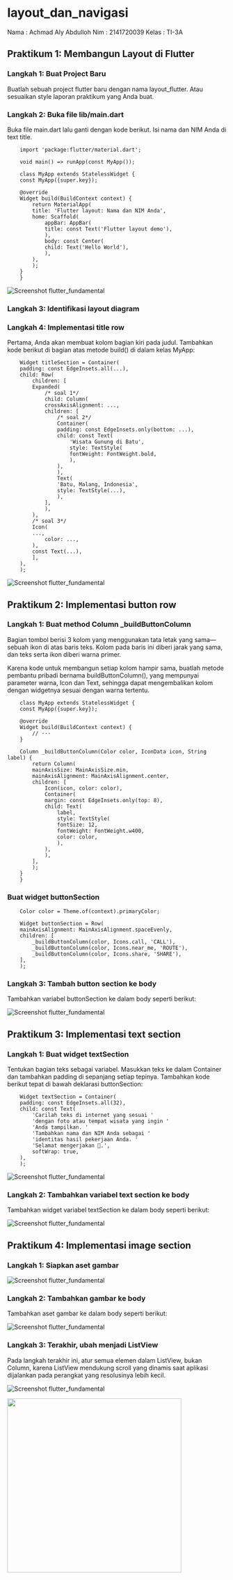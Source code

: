 # layout_dan_navigasi

Nama : Achmad Aly Abdulloh
Nim : 2141720039
Kelas : TI-3A

## Praktikum 1: Membangun Layout di Flutter

### Langkah 1: Buat Project Baru
Buatlah sebuah project flutter baru dengan nama layout_flutter. Atau sesuaikan style laporan praktikum yang Anda buat.

### Langkah 2: Buka file lib/main.dart
Buka file main.dart lalu ganti dengan kode berikut. Isi nama dan NIM Anda di text title.

        import 'package:flutter/material.dart';

        void main() => runApp(const MyApp());

        class MyApp extends StatelessWidget {
        const MyApp({super.key});

        @override
        Widget build(BuildContext context) {
            return MaterialApp(
            title: 'Flutter layout: Nama dan NIM Anda',
            home: Scaffold(
                appBar: AppBar(
                title: const Text('Flutter layout demo'),
                ),
                body: const Center(
                child: Text('Hello World'),
                ),
            ),
            );
        }
        }

![Screenshot flutter_fundamental](../layout_dan_navigasi/docs/P1-L1.png)

### Langkah 3: Identifikasi layout diagram

### Langkah 4: Implementasi title row
Pertama, Anda akan membuat kolom bagian kiri pada judul. Tambahkan kode berikut di bagian atas metode build() di dalam kelas MyApp:

        Widget titleSection = Container(
        padding: const EdgeInsets.all(...),
        child: Row(
            children: [
            Expanded(
                /* soal 1*/
                child: Column(
                crossAxisAlignment: ...,
                children: [
                    /* soal 2*/
                    Container(
                    padding: const EdgeInsets.only(bottom: ...),
                    child: const Text(
                        'Wisata Gunung di Batu',
                        style: TextStyle(
                        fontWeight: FontWeight.bold,
                        ),
                    ),
                    ),
                    Text(
                    'Batu, Malang, Indonesia',
                    style: TextStyle(...),
                    ),
                ],
                ),
            ),
            /* soal 3*/
            Icon(
            ...,
                color: ...,
            ),
            const Text(...),
            ],
        ),
        );

![Screenshot flutter_fundamental](../layout_dan_navigasi/docs/P1-L3.png)


## Praktikum 2: Implementasi button row

### Langkah 1: Buat method Column _buildButtonColumn
Bagian tombol berisi 3 kolom yang menggunakan tata letak yang sama—sebuah ikon di atas baris teks. Kolom pada baris ini diberi jarak yang sama, dan teks serta ikon diberi warna primer.

Karena kode untuk membangun setiap kolom hampir sama, buatlah metode pembantu pribadi bernama buildButtonColumn(), yang mempunyai parameter warna, Icon dan Text, sehingga dapat mengembalikan kolom dengan widgetnya sesuai dengan warna tertentu.

        class MyApp extends StatelessWidget {
        const MyApp({super.key});

        @override
        Widget build(BuildContext context) {
            // ···
        }

        Column _buildButtonColumn(Color color, IconData icon, String label) {
            return Column(
            mainAxisSize: MainAxisSize.min,
            mainAxisAlignment: MainAxisAlignment.center,
            children: [
                Icon(icon, color: color),
                Container(
                margin: const EdgeInsets.only(top: 8),
                child: Text(
                    label,
                    style: TextStyle(
                    fontSize: 12,
                    fontWeight: FontWeight.w400,
                    color: color,
                    ),
                ),
                ),
            ],
            );
        }
        }

### Buat widget buttonSection

        Color color = Theme.of(context).primaryColor;

        Widget buttonSection = Row(
        mainAxisAlignment: MainAxisAlignment.spaceEvenly,
        children: [
            _buildButtonColumn(color, Icons.call, 'CALL'),
            _buildButtonColumn(color, Icons.near_me, 'ROUTE'),
            _buildButtonColumn(color, Icons.share, 'SHARE'),
        ],
        );

### Langkah 3: Tambah button section ke body
Tambahkan variabel buttonSection ke dalam body seperti berikut:

![Screenshot flutter_fundamental](../layout_dan_navigasi/docs/P2-L3.png)


## Praktikum 3: Implementasi text section

### Langkah 1: Buat widget textSection
Tentukan bagian teks sebagai variabel. Masukkan teks ke dalam Container dan tambahkan padding di sepanjang setiap tepinya. Tambahkan kode berikut tepat di bawah deklarasi buttonSection:

        Widget textSection = Container(
        padding: const EdgeInsets.all(32),
        child: const Text(
            'Carilah teks di internet yang sesuai '
            'dengan foto atau tempat wisata yang ingin '
            'Anda tampilkan. '
            'Tambahkan nama dan NIM Anda sebagai '
            'identitas hasil pekerjaan Anda. '
            'Selamat mengerjakan 🙂.',
            softWrap: true,
        ),
        );

![Screenshot flutter_fundamental](../layout_dan_navigasi/docs/P3-L1.png)

### Langkah 2: Tambahkan variabel text section ke body
Tambahkan widget variabel textSection ke dalam body seperti berikut:

![Screenshot flutter_fundamental](../layout_dan_navigasi/docs/P3-L2.png)


## Praktikum 4: Implementasi image section

### Langkah 1: Siapkan aset gambar

![Screenshot flutter_fundamental](../layout_dan_navigasi/docs/P4-L1.png)

### Langkah 2: Tambahkan gambar ke body
Tambahkan aset gambar ke dalam body seperti berikut:

![Screenshot flutter_fundamental](../layout_dan_navigasi/docs/P4-L2.png)

### Langkah 3: Terakhir, ubah menjadi ListView
Pada langkah terakhir ini, atur semua elemen dalam ListView, bukan Column, karena ListView mendukung scroll yang dinamis saat aplikasi dijalankan pada perangkat yang resolusinya lebih kecil.

![Screenshot flutter_fundamental](../layout_dan_navigasi/docs/P4-L3.png)

<img src = "docs/P4-L3.gif" width="400px">